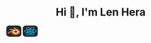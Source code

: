 <h1 align="center">Hi 👋, I'm Len Hera</h1>

<img align="center" src="https://raw.githubusercontent.com/tandpfun/skill-icons/d1c752b99bb25a0e5aa363bae1db2809173ee966/icons/Blender-Dark.svg" alt="Blender" height="30" width="40" />
  
<img align="center" src="https://raw.githubusercontent.com/tandpfun/skill-icons/d1c752b99bb25a0e5aa363bae1db2809173ee966/icons/React-Dark.svg" alt="Blender" height="30" width="40" />
